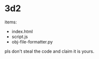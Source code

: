 # 3d2

items:

- index.html
- script.js
- obj-file-formatter.py

pls don't steal the code and claim it is yours.

